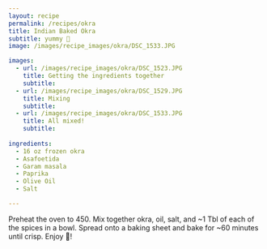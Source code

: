 ```yaml
---
layout: recipe 
permalink: /recipes/okra
title: Indian Baked Okra
subtitle: yummy 🤤
image: /images/recipe_images/okra/DSC_1533.JPG

images:
  - url: /images/recipe_images/okra/DSC_1523.JPG
    title: Getting the ingredients together
    subtitle: 
  - url: /images/recipe_images/okra/DSC_1529.JPG
    title: Mixing
    subtitle: 
  - url: /images/recipe_images/okra/DSC_1533.JPG
    title: All mixed!
    subtitle: 
  
ingredients:
  - 16 oz frozen okra
  - Asafoetida
  - Garam masala
  - Paprika
  - Olive Oil
  - Salt

---
```


Preheat the oven to 450. Mix together okra, oil, salt, and ~1 Tbl of each of the spices in a bowl. Spread onto a baking sheet and bake for ~60 minutes until crisp. Enjoy 🤤!

